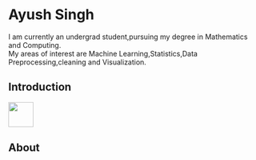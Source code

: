 <h1>Ayush Singh</h1>
<section>I am currently  an undergrad student,pursuing my degree in Mathematics and Computing.<br>
	My areas of interest are Machine Learning,Statistics,Data Preprocessing,cleaning and Visualization.
</section>
<h2>Introduction</h2>
<p>
	<img src="https://image.flaticon.com/icons/svg/25/25231.svg",alt='git',width=50, height=50>
</p>
<h2>About</h2>
<p></p>
	
